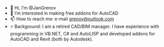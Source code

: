 - 👋 Hi, I’m @JanGrenov
- 👀 I’m interested in making free addons for AutoCAD
- 📫 How to reach me: e-mail grenov@outlook.com
- ⚡ Background: I am a retired CAD/BIM manager. I have experience with programming in VB.NET, C# and AutoLISP and developed addons for AutoCAD and Revit (both by Autodesk).

<!---
JanGrenov/JanGrenov is a ✨ special ✨ repository because its `README.md` (this file) appears on your GitHub profile.
You can click the Preview link to take a look at your changes.
--->
